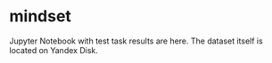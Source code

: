 # mindset
Jupyter Notebook with test task results are here. The dataset itself is located on Yandex Disk.
